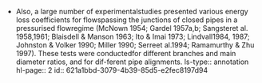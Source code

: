 - Also, a large number of experimentalstudies presented various energy loss coefficients for flowspassing the junctions of closed pipes in a pressurised flowregime (McNown 1954; Gardel 1957a,b; Sangsteret al. 1958,1961; Blaisdell & Manson 1963; Ito & Imai 1973; Lindvall1984, 1987; Johnston & Volker 1990; Miller 1990; Serreet al.1994; Ramamurthy & Zhu 1997). These tests were conductedfor different branches and main diameter ratios, and for dif-ferent pipe alignments.
  ls-type:: annotation
  hl-page:: 2
  id:: 621a1bbd-3079-4b39-85d5-e2fec8197d94